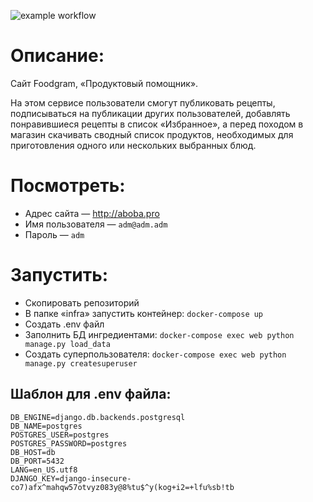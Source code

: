 ![example workflow](https://github.com/vtolstopyatov/foodgram-project-react/actions/workflows//foodgram_workflow.yml/badge.svg)
# Описание:
Cайт Foodgram, «Продуктовый помощник».

На этом сервисе пользователи смогут публиковать рецепты, подписываться на публикации других пользователей, добавлять понравившиеся рецепты в список «Избранное», а перед походом в магазин скачивать сводный список продуктов, необходимых для приготовления одного или нескольких выбранных блюд.

# Посмотреть:
* Адрес сайта — http://aboba.pro
* Имя пользователя — `adm@adm.adm`
* Пароль — `adm`

# Запустить:
- Скопировать репозиторий
- В папке «infra» запустить контейнер:
```docker-compose up```
- Создать .env файл
- Заполнить БД ингредиентами:
```docker-compose exec web python manage.py load_data```
- Создать суперпользователя:
```docker-compose exec web python manage.py createsuperuser```

## Шаблон для .env файла:
```
DB_ENGINE=django.db.backends.postgresql
DB_NAME=postgres
POSTGRES_USER=postgres
POSTGRES_PASSWORD=postgres
DB_HOST=db
DB_PORT=5432
LANG=en_US.utf8
DJANGO_KEY=django-insecure-co7)afx^mahqw57otvyz083y@8%tu$^y(kog+i2=+lfu%sb!tb
```
